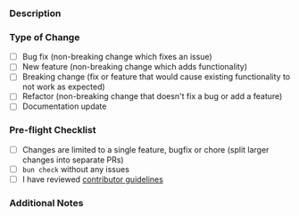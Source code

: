 ### Description

<!-- Describe your changes in detail. What problem does this PR solve? -->

### Type of Change

<!-- Put an 'x' in all boxes that apply -->

- [ ] Bug fix (non-breaking change which fixes an issue)
- [ ] New feature (non-breaking change which adds functionality)
- [ ] Breaking change (fix or feature that would cause existing functionality to not work as expected)
- [ ] Refactor (non-breaking change that doesn't fix a bug or add a feature)
- [ ] Documentation update

### Pre-flight Checklist

<!-- Put an 'x' in all boxes that apply -->

- [ ] Changes are limited to a single feature, bugfix or chore (split larger changes into separate PRs)
- [ ] `bun check` without any issues
- [ ] I have reviewed [contributor guidelines](https://github.com/techwithanirudh/discord-ai-bot/blob/main/CONTRIBUTING.md)

### Additional Notes

<!-- Add any additional notes for reviewers -->
